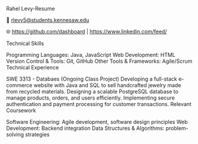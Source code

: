 Rahel Levy-Resume

📧 rlevy5@students.kennesaw.edu

🌐 https://github.com/dashboard | https://www.linkedin.com/feed/

Technical Skills

Programming Languages: Java, JavaScript
Web Development: HTML
Version Control & Tools: Git, GitHub
Other Tools & Frameworks: Agile/Scrum
Technical Experience

SWE 3313 - Databaes (Ongoing Class Project)
Developing a full-stack e-commerce website with Java and SQL to sell handcrafted jewelry made from recycled materials.
Designing a scalable PostgreSQL database to manage products, orders, and users efficiently.
Implementing secure authentication and payment processing for customer transactions.
Relevant Coursework

Software Engineering: Agile development, software design principles
Web Development: Backend integration
Data Structures & Algorithms: problem-solving strategies
